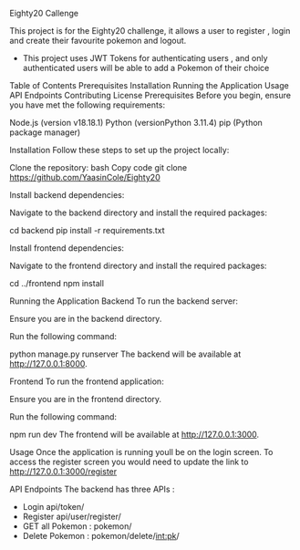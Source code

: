Eighty20 Callenge

This project is for the Eighty20 challenge, it allows a user to register , login and create their favourite pokemon and logout.
- This project uses JWT Tokens for authenticating users , and only authenticated users will be able to add a Pokemon of their choice

Table of Contents
Prerequisites
Installation
Running the Application
Usage
API Endpoints
Contributing
License
Prerequisites
Before you begin, ensure you have met the following requirements:

Node.js (version v18.18.1)
Python (versionPython 3.11.4)
pip (Python package manager)

Installation
Follow these steps to set up the project locally:

Clone the repository:
bash
Copy code
git clone https://github.com/YaasinCole/Eighty20

Install backend dependencies:

Navigate to the backend directory and install the required packages:

cd backend
pip install -r requirements.txt

Install frontend dependencies:

Navigate to the frontend directory and install the required packages:

cd ../frontend
npm install

Running the Application
Backend
To run the backend server:

Ensure you are in the backend directory.

Run the following command:

python manage.py runserver
The backend will be available at http://127.0.0.1:8000.

Frontend
To run the frontend application:

Ensure you are in the frontend directory.

Run the following command:

npm run dev
The frontend will be available at http://127.0.0.1:3000.

Usage
Once the application is running youll be on the login screen.
To access the register screen you would need to update the link to http://127.0.0.1:3000/register

API Endpoints
The backend has three APIs : 
- Login api/token/
- Register  api/user/register/
- GET all Pokemon : pokemon/
- Delete Pokemon : pokemon/delete/<int:pk>/


